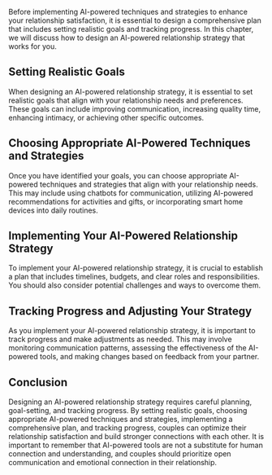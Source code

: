 
Before implementing AI-powered techniques and strategies to enhance your relationship satisfaction, it is essential to design a comprehensive plan that includes setting realistic goals and tracking progress. In this chapter, we will discuss how to design an AI-powered relationship strategy that works for you.

Setting Realistic Goals
-----------------------

When designing an AI-powered relationship strategy, it is essential to set realistic goals that align with your relationship needs and preferences. These goals can include improving communication, increasing quality time, enhancing intimacy, or achieving other specific outcomes.

Choosing Appropriate AI-Powered Techniques and Strategies
---------------------------------------------------------

Once you have identified your goals, you can choose appropriate AI-powered techniques and strategies that align with your relationship needs. This may include using chatbots for communication, utilizing AI-powered recommendations for activities and gifts, or incorporating smart home devices into daily routines.

Implementing Your AI-Powered Relationship Strategy
--------------------------------------------------

To implement your AI-powered relationship strategy, it is crucial to establish a plan that includes timelines, budgets, and clear roles and responsibilities. You should also consider potential challenges and ways to overcome them.

Tracking Progress and Adjusting Your Strategy
---------------------------------------------

As you implement your AI-powered relationship strategy, it is important to track progress and make adjustments as needed. This may involve monitoring communication patterns, assessing the effectiveness of the AI-powered tools, and making changes based on feedback from your partner.

Conclusion
----------

Designing an AI-powered relationship strategy requires careful planning, goal-setting, and tracking progress. By setting realistic goals, choosing appropriate AI-powered techniques and strategies, implementing a comprehensive plan, and tracking progress, couples can optimize their relationship satisfaction and build stronger connections with each other. It is important to remember that AI-powered tools are not a substitute for human connection and understanding, and couples should prioritize open communication and emotional connection in their relationship.
